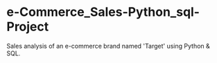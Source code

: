 # e-Commerce_Sales-Python_sql-Project
Sales analysis of an e-commerce brand named 'Target' using Python &amp; SQL.

